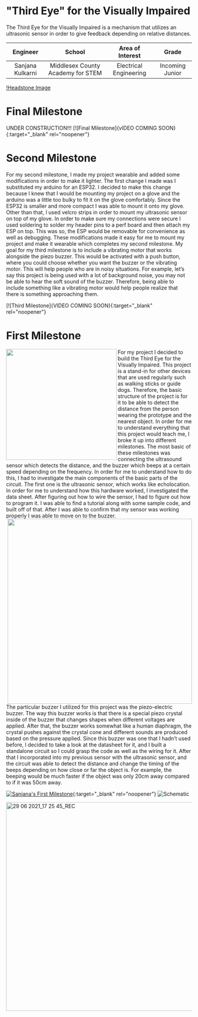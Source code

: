 ﻿ # "Third Eye" for the Visually Impaired
The Third Eye for the Visually Impaired is a mechanism that utilizes an ultrasonic sensor in order to give feedback depending on relative distances. 

| **Engineer** | **School** | **Area of Interest** | **Grade** |
|:--:|:--:|:--:|:--:|
| Sanjana Kulkarni | Middlesex County Academy for STEM | Electrical Engineering | Incoming Junior

[!Headstone Image](https://cdn.discordapp.com/attachments/852976694633955328/859537240241340416/image0.jpg)
  
# Final Milestone
UNDER CONSTRUCTION!!!
[![Final Milestone]{vIDEO COMING SOON}{:target="_blank" rel="noopener"}

# Second Milestone
  For my second milestone, I made my project wearable and added some modifications in order to make it lighter. The first change I made was I substituted my arduino for an ESP32. I decided to make this change because I knew that I would be mounting my project on a glove and the arduino was a little too bulky to fit it on the glove comfortably. Since the ESP32 is smaller and more compact I was able to mount it onto my glove. 
	Other than that, I used velcro strips in order to mount my ultrasonic sensor on top of my glove. In order to make sure my connections were secure I used soldering to solder my header pins to a perf board and then attach my ESP on top. This was so, the ESP would be removable for convenience as well as debugging. 
	These modifications made it easy for me to mount my project and make it wearable which completes my second milestone. My goal for my third milestone is to include a vibrating motor that works alongside the piezo buzzer. This would be activated with a push button, where you could choose whether you want the buzzer or the vibrating motor. This will help people who are in noisy situations. For example, let’s say this project is being used with a lot of background noise, you may not be able to hear the soft sound of the buzzer. Therefore, being able to include something like a vibrating motor would help people realize that there is something approaching them. 



[![Third Milestone]{VIDEO COMING SOON}{:target="_blank" rel="noopener"}
# First Milestone
  
  <HTML>
  <img src=https://cdn.discordapp.com/attachments/852976694633955328/855175259884093460/17.06.2021_16.00.38_REC.png width=300 length= 100 align=left > For my project I decided to build the Third Eye for the Visually Impaired. This project is a stand-in for other devices that are used regularly such as walking sticks or guide dogs. Therefore, the basic structure of the project is for it to be able to detect the distance from the person wearing the prototype and the nearest object. In order for me to understand everything that this project would teach me, I broke it up into different milestones. The most basic of these milestones was connecting the ultrasound sensor which detects the distance, and the buzzer which beeps at a certain speed depending on the frequency.
  </HTML>
  In order for me to understand how to do this, I had to investigate the main components of the basic parts of the circuit. The first one is the ultrasonic sensor, which works like echolocation. In order for me to understand how this hardware worked, I investigated the data sheet. After figuring out how to wire the sensor, I had to figure out how to program it. I was able to find a tutorial along with some sample code, and built off of that. After I was able to confirm that my sensor was working properly I was able to move on to the buzzer. 
  
  <HTML>
  <img src= https://user-images.githubusercontent.com/86079139/123869509-170e3800-d8ff-11eb-808b-e06528f40266.png width=500 align=right>
  
   The particular buzzer I utilized for this project was the piezo-electric buzzer. The way this buzzer works is that there is a special piezo crystal inside of the buzzer that changes shapes when different voltages are applied. After that, the buzzer works somewhat like a human diaphragm, the crystal pushes against the crystal cone and different sounds are produced based on the pressure applied. Since this buzzer was one that I hadn’t used before, I decided to take a look at the datasheet for it, and I built a standalone circuit so I could grasp the code as well as the wiring for it. After that I incorporated into my previous sensor with the ultrasonic sensor, and the circuit was able to detect the distance and change the timing of the beeps depending on how close or far the object is. For example, the beeping would be much faster if the object was only 20cm away compared to if it was 50cm away. 
</HTML>


[![Sanjana's First Milestone](https://res.cloudinary.com/marcomontalbano/image/upload/v1624479130/video_to_markdown/images/youtube--tTKjn9KAA4s-c05b58ac6eb4c4700831b2b3070cd403.jpg)](https://www.youtube.com/watch?v=tTKjn9KAA4s "Sanjana's First Milestone"){:target="_blank" rel="noopener"}
![Schematic](https://cdn.discordapp.com/attachments/852976694633955328/855175259884093460/17.06.2021_16.00.38_REC.png) 

<img width="564" alt="29 06 2021_17 25 45_REC" src="https://user-images.githubusercontent.com/86079139/123869509-170e3800-d8ff-11eb-808b-e06528f40266.png"> 
